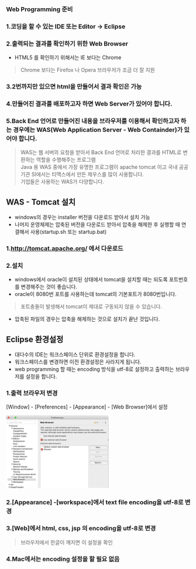 ### Web Programming 준비

### 1.코딩을 할 수 있는 IDE 또는 Editor -> Eclipse

### 2.출력되는 결과를 확인하기 위한 Web Browser
* HTML5 를 확인하기 위해서는 IE 보다는 Chrome 
> Chrome 보다는 Firefox 나 Opera 브라우저가 조금 더 잘 지원  

### 3.2번까지만 있으면 html을 만들어서 결과 확인은 가능  

### 4.만들어진 결과를 배포하고자 하면 Web Server가 있어야 합니다.  

### 5.Back End 언어로 만들어진 내용을 브라우저를 이용해서 확인하고자 하는 경우에는 WAS(Web Application Server - Web Containder)가 있어야 합니다.  

> WAS는 웹 서버의 요청을 받아서 Back End 언어로 처리한 결과를 HTML로 변환하는 역할을 수행해주는 프로그램  
> Java 용 WAS 중에서 가장 유명한 프로그램이 apache tomcat 이고 국내 공공기관 SI에서는 티맥스에서 만든 제우스를 많이 사용합니다.  
> 기업들은 사용하는 WAS가 다양합니다.  

## WAS - Tomcat 설치

* windows의 경우는 installer 버전을 다운로드 받아서 설치 가능
* 나머지 운영체제는 압축된 버전을 다운로드 받아서 압축을 해제한 후 실행할 때 연결해서 사용(startup.sh 또는 startup.bat)

### 1.http://tomcat.apache.org/ 에서 다운로드

### 2.설치

* windows에서 oracle이 설치된 상태에서 tomcat을 설치할 때는 되도록 포트번호를 변경해주는 것이 좋습니다.
* oracle이 8080번 포트를 사용하는데 tomcat의 기본포트가 8080번입니다.

> 포트충돌이 발생해서 tomcat이 제대로 구동되지 않을 수 있습니다.

* 압축된 파일의 경우는 압축을 해제하는 것으로 설치가 끝난 것입니다.

## Eclipse 환경설정

* 대다수의 IDE는 워크스페이스 단위로 환경설정을 합니다.
* 워크스페이스를 변경하면 이전 환경설정은 사라지게 됩니다.
* web programming 할 때는 encoding 방식을  utf-8로 설정하고 출력하는 브라우저를 설정을 합니다.

### 1.출력 브라우저 변경
[Window] - [Preferences] - [Appearance] - [Web Browser]에서 설정

<img src="1.img.assets/image-20200218085310580.png" alt="image-20200218085310580" style="zoom:60%;" />


### 2.[Appearance] -[workspace]에서 text file encoding을 utf-8로 변경

### 3.[Web]에서 html, css, jsp 의 encoding을 utf-8로 변경

> 브라우저에서 한글이 깨지면 이 설정을 확인

### 4.Mac에서는 encoding 설정을 할 필요 없음
